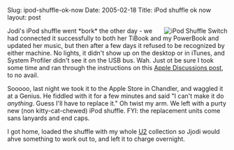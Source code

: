 Slug: ipod-shuffle-ok-now
Date: 2005-02-18
Title: iPod shuffle ok now
layout: post

<img alt="iPod Shuffle Switch" class="at-xid-6a010534988cd3970b0120a5b3682f970c" src="https://steveivy.typepad.com/.a/6a010534988cd3970b0120a5b3682f970c-pi" style="float:right; padding-left: 4px;" />
Jodi&#39;s iPod shuffle went *bork* the other day - we had connected it successfully to both her TiBook and my PowerBook and updated her music, but then after a few days it refused to be recognized by either machine. No lights, it didn&#39;t show up on the desktop or in iTunes, and System Profiler didn&#39;t see it on the USB bus. Wah. Just ot be sure I took some time and ran through the instructions on this <a href="http://discussions.info.apple.com/webx?14@285.Y9KWaiMiQvc.0@.68a67c22/15">Apple Discussions post</a>, to no avail.

Sooooo, last night we took it to the Apple Store in Chandler, and waggled it at a Genius. He fiddled with it for a few minutes and said &quot;I can&#39;t make it do *anything*. Guess I&#39;ll have to replace it.&quot; Oh twist my arm. We left with a purty new (non kitty-cat-chewed) iPod shuffle. FYI: the replacement units come sans lanyards and end caps.

I got home, loaded the shuffle with my whole <a href="http://www.u2.com/">U2</a> collection so Jjodi would ahve something to work out to, and left it to charge overnight.
